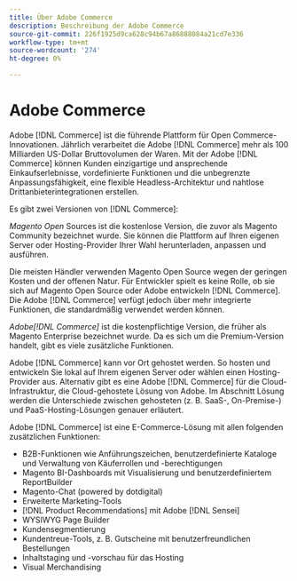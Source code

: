 ```yaml
---
title: Über Adobe Commerce
description: Beschreibung der Adobe Commerce
source-git-commit: 226f1925d9ca628c94b67a86888084a21cd7e336
workflow-type: tm+mt
source-wordcount: '274'
ht-degree: 0%

---
```



# Adobe Commerce

Adobe [!DNL Commerce] ist die führende Plattform für Open Commerce-Innovationen. Jährlich verarbeitet die Adobe [!DNL Commerce] mehr als 100 Milliarden US-Dollar Bruttovolumen der Waren. Mit der Adobe [!DNL Commerce] können Kunden einzigartige und ansprechende Einkaufserlebnisse, vordefinierte Funktionen und die unbegrenzte Anpassungsfähigkeit, eine flexible Headless-Architektur und nahtlose Drittanbieterintegrationen erstellen.

Es gibt zwei Versionen von [!DNL Commerce]:

_Magento Open_ Sources ist die kostenlose Version, die zuvor als Magento Community bezeichnet wurde. Sie können die Plattform auf Ihren eigenen Server oder Hosting-Provider Ihrer Wahl herunterladen, anpassen und ausführen.

Die meisten Händler verwenden Magento Open Source wegen der geringen Kosten und der offenen Natur. Für Entwickler spielt es keine Rolle, ob sie sich auf Magento Open Source oder Adobe entwickeln [!DNL Commerce]. Die Adobe [!DNL Commerce] verfügt jedoch über mehr integrierte Funktionen, die standardmäßig verwendet werden können.

_Adobe[!DNL Commerce]_ ist die kostenpflichtige Version, die früher als Magento Enterprise bezeichnet wurde. Da es sich um die Premium-Version handelt, gibt es viele zusätzliche Funktionen.

Adobe [!DNL Commerce] kann vor Ort gehostet werden. So hosten und entwickeln Sie lokal auf Ihrem eigenen Server oder wählen einen Hosting-Provider aus. Alternativ gibt es eine Adobe [!DNL Commerce] für die Cloud-Infrastruktur, die Cloud-gehostete Lösung von Adobe. Im Abschnitt Lösung werden die Unterschiede zwischen gehosteten (z. B. SaaS-, On-Premise-) und PaaS-Hosting-Lösungen genauer erläutert.

Adobe [!DNL Commerce] ist eine E-Commerce-Lösung mit allen folgenden zusätzlichen Funktionen:

- B2B-Funktionen wie Anführungszeichen, benutzerdefinierte Kataloge und Verwaltung von Käuferrollen und -berechtigungen
- Magento BI-Dashboards mit Visualisierung und benutzerdefiniertem ReportBuilder
- Magento-Chat (powered by dotdigital)
- Erweiterte Marketing-Tools
- [!DNL Product Recommendations] mit Adobe  [!DNL Sensei]
- WYSIWYG Page Builder
- Kundensegmentierung
- Kundentreue-Tools, z. B. Gutscheine mit benutzerfreundlichen Bestellungen
- Inhaltstaging und -vorschau für das Hosting
- Visual Merchandising
